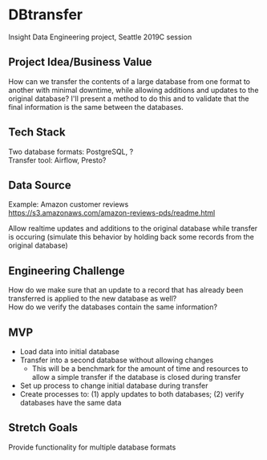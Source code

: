 # DBtransfer
Insight Data Engineering project, Seattle 2019C session

## Project Idea/Business Value
How can we transfer the contents of a large database from one format to another with minimal downtime, while allowing additions and updates to the original database? I'll present a method to do this and to validate that the final information is the same between the databases.

## Tech Stack
Two database formats: PostgreSQL, ?  
Transfer tool: Airflow, Presto?

## Data Source
Example: Amazon customer reviews  
https://s3.amazonaws.com/amazon-reviews-pds/readme.html

Allow realtime updates and additions to the original database while transfer is occuring (simulate this behavior by holding back some records from the original database)

## Engineering Challenge
How do we make sure that an update to a record that has already been transferred is applied to the new database as well?  
How do we verify the databases contain the same information?

## MVP
- Load data into initial database  
- Transfer into a second database without allowing changes
  - This will be a benchmark for the amount of time and resources to allow a simple transfer if the database is closed during transfer
- Set up process to change initial database during transfer  
- Create processes to: (1) apply updates to both databases; (2) verify databases have the same data

## Stretch Goals
Provide functionality for multiple database formats
